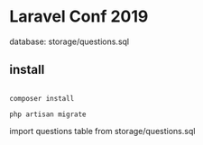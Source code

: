 # Laravel Conf 2019

database: storage/questions.sql


## install

```

composer install

php artisan migrate

```

import questions table from storage/questions.sql

